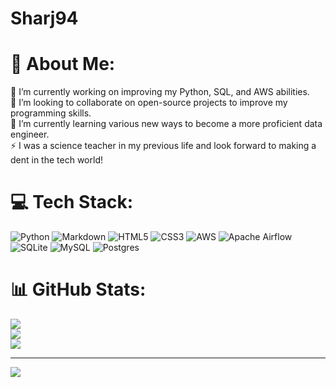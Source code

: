 # Sharj94
# 💫 About Me:
🔭 I’m currently working on improving my Python, SQL, and AWS abilities.<br>👯 I’m looking to collaborate on open-source projects to improve my programming skills.<br>🌱 I’m currently learning various new ways to become a more proficient data engineer.<br>⚡ I was a science teacher in my previous life and look forward to making a dent in the tech world!


# 💻 Tech Stack:
![Python](https://img.shields.io/badge/python-3670A0?style=for-the-badge&logo=python&logoColor=ffdd54) ![Markdown](https://img.shields.io/badge/markdown-%23000000.svg?style=for-the-badge&logo=markdown&logoColor=white) ![HTML5](https://img.shields.io/badge/html5-%23E34F26.svg?style=for-the-badge&logo=html5&logoColor=white) ![CSS3](https://img.shields.io/badge/css3-%231572B6.svg?style=for-the-badge&logo=css3&logoColor=white) ![AWS](https://img.shields.io/badge/AWS-%23FF9900.svg?style=for-the-badge&logo=amazon-aws&logoColor=white) ![Apache Airflow](https://img.shields.io/badge/Apache%20Airflow-017CEE?style=for-the-badge&logo=Apache%20Airflow&logoColor=white) ![SQLite](https://img.shields.io/badge/sqlite-%2307405e.svg?style=for-the-badge&logo=sqlite&logoColor=white) ![MySQL](https://img.shields.io/badge/mysql-%2300f.svg?style=for-the-badge&logo=mysql&logoColor=white) ![Postgres](https://img.shields.io/badge/postgres-%23316192.svg?style=for-the-badge&logo=postgresql&logoColor=white)
# 📊 GitHub Stats:
![](https://github-readme-stats.vercel.app/api?username=sharj94&theme=gotham&hide_border=false&include_all_commits=true&count_private=true)<br/>
![](https://github-readme-streak-stats.herokuapp.com/?user=sharj94&theme=gotham&hide_border=false)<br/>
![](https://github-readme-stats.vercel.app/api/top-langs/?username=sharj94&theme=gotham&hide_border=false&include_all_commits=true&count_private=true&layout=compact)

---
[![](https://visitcount.itsvg.in/api?id=sharj94&icon=0&color=0)](https://visitcount.itsvg.in)

<!-- Proudly created with GPRM ( https://gprm.itsvg.in ) -->